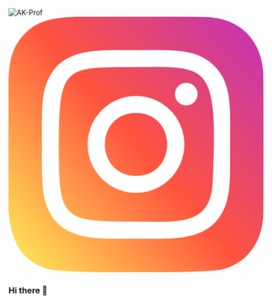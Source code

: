 ![AK-Prof](https://user-images.githubusercontent.com/54282666/126887713-1344fa1c-0edf-4f90-847b-da222f6d66e1.png)
<img src="img/instagram.png"></img>
<!-- ![instagram](https://user-images.githubusercontent.com/54282666/126887905-3cbf0d39-b71a-4f40-a468-9e39bfa6284a.png) -->

### Hi there 👋

<!--
**AmanKrr/AmanKrr** is a ✨ _special_ ✨ repository because its `README.md` (this file) appears on your GitHub profile.

Here are some ideas to get you started:

- 🔭 I’m currently working on ...
- 🌱 I’m currently learning ...
- 👯 I’m looking to collaborate on ...
- 🤔 I’m looking for help with ...
- 💬 Ask me about ...
- 📫 How to reach me: ...
- 😄 Pronouns: ...
- ⚡ Fun fact: ...
-->
